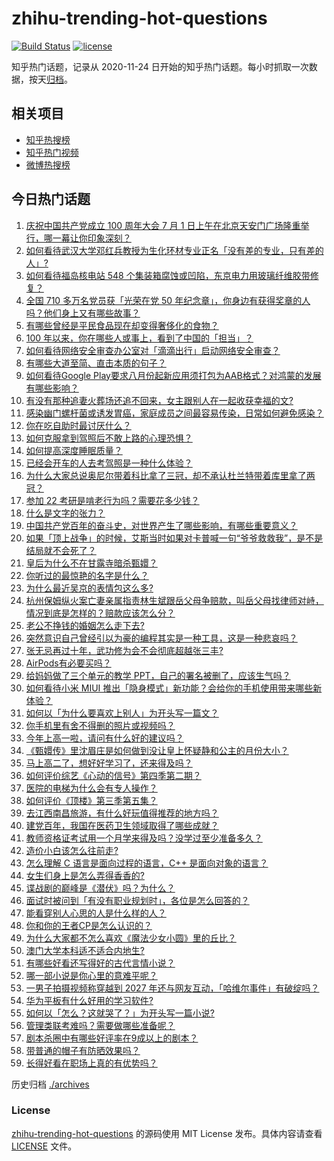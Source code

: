 # zhihu-trending-hot-questions

[![Build Status](https://github.com/justjavac/zhihu-trending-hot-questions/workflows/ci/badge.svg?branch=master)](https://github.com/justjavac/zhihu-trending-hot-questions/actions)
[![license](https://img.shields.io/github/license/justjavac/zhihu-trending-hot-questions)](https://github.com/justjavac/zhihu-trending-hot-questions/blob/master/LICENSE)

知乎热门话题，记录从 2020-11-24 日开始的知乎热门话题。每小时抓取一次数据，按天[归档](./archives)。

## 相关项目

- [知乎热搜榜](https://github.com/justjavac/zhihu-trending-top-search)
- [知乎热门视频](https://github.com/justjavac/zhihu-trending-hot-video)
- [微博热搜榜](https://github.com/justjavac/weibo-trending-hot-search)

## 今日热门话题

<!-- BEGIN -->
<!-- 最后更新时间 Sun Jul 04 2021 02:01:34 GMT+0800 (China Standard Time) -->

1. [庆祝中国共产党成立 100 周年大会 7 月 1
   日上午在北京天安门广场隆重举行，哪一幕让你印象深刻？](https://www.zhihu.com/question/469219832)
2. [如何看待武汉大学邓红兵教授为生化环材专业正名「没有差的专业，只有差的人」?](https://www.zhihu.com/question/469600953)
3. [如何看待福岛核电站 548
   个集装箱腐蚀或凹陷，东京电力用玻璃纤维胶带修复？](https://www.zhihu.com/question/469544314)
4. [全国 710 多万名党员获「光荣在党 50
   年纪念章」，你身边有获得奖章的人吗？他们身上又有哪些故事？](https://www.zhihu.com/question/469220759)
5. [有哪些曾经是平民食品现在却变得奢侈化的食物？](https://www.zhihu.com/question/468524945)
6. [100 年以来，你在哪些人或事上，看到了中国的「担当」？](https://www.zhihu.com/question/469083054)
7. [如何看待网络安全审查办公室对「滴滴出行」启动网络安全审查？](https://www.zhihu.com/question/469590210)
8. [有哪些大道至简、直击本质的句子？](https://www.zhihu.com/question/466361764)
9. [如何看待Google
   Play要求八月份起新应用须打包为AAB格式？对鸿蒙的发展有哪些影响？](https://www.zhihu.com/question/469588431)
10. [有没有那种追妻火葬场还追不回来，女主跟别人在一起收获幸福的文?](https://www.zhihu.com/question/408254252)
11. [感染幽门螺杆菌或诱发胃癌，家庭成员之间最容易传染，日常如何避免感染？](https://www.zhihu.com/question/469701438)
12. [你在吃自助时最讨厌什么？](https://www.zhihu.com/question/63212359)
13. [如何克服拿到驾照后不敢上路的心理恐惧？](https://www.zhihu.com/question/378244895)
14. [如何提高深度睡眠质量？](https://www.zhihu.com/question/21367788)
15. [已经会开车的人去考驾照是一种什么体验？](https://www.zhihu.com/question/61195942)
16. [为什么大家总说奥尼尔带着科比拿了三冠，却不承认杜兰特带着库里拿了两冠？](https://www.zhihu.com/question/466820448)
17. [参加 22 考研是啃老行为吗？需要花多少钱？](https://www.zhihu.com/question/469453406)
18. [什么是文字的张力？](https://www.zhihu.com/question/20815158)
19. [中国共产党百年的奋斗史，对世界产生了哪些影响，有哪些重要意义？](https://www.zhihu.com/question/469274581)
20. [如果「顶上战争」的时候，艾斯当时如果对卡普喊一句“爷爷救救我”，是不是结局就不会死了？](https://www.zhihu.com/question/275781764)
21. [皇后为什么不在甘露寺暗杀甄嬛？](https://www.zhihu.com/question/323782581)
22. [你听过的最惊艳的名字是什么？](https://www.zhihu.com/question/265694919)
23. [为什么最近吴京的表情包这么多?](https://www.zhihu.com/question/459051105)
24. [杭州保姆纵火案亡妻亲属指责林生斌跟岳父母争赔款，叫岳父母找律师对峙，情况到底是怎样的？赔款应该怎么分？](https://www.zhihu.com/question/469306984)
25. [老公不挣钱的婚姻怎么走下去?](https://www.zhihu.com/question/374704037)
26. [突然意识自己曾经引以为豪的编程其实是一种工具，这是一种悲哀吗？](https://www.zhihu.com/question/469223256)
27. [张无忌再过十年，武功修为会不会彻底超越张三丰?](https://www.zhihu.com/question/458327600)
28. [AirPods有必要买吗？](https://www.zhihu.com/question/465884888)
29. [给妈妈做了三个单元的教学 PPT，自己的署名被删了，应该生气吗？](https://www.zhihu.com/question/466380653)
30. [如何看待小米 MIUI
    推出「隐身模式」新功能？会给你的手机使用带来哪些新体验？](https://www.zhihu.com/question/469242892)
31. [如何以「为什么要喜欢上别人」为开头写一篇文？](https://www.zhihu.com/question/443120413)
32. [你手机里有舍不得删的照片或视频吗？](https://www.zhihu.com/question/312849874)
33. [今年上高一啦，请问有什么好的建议吗？](https://www.zhihu.com/question/467877062)
34. [《甄嬛传》里沈眉庄是如何做到没让皇上怀疑静和公主的月份大小？](https://www.zhihu.com/question/451619488)
35. [马上高二了，想好好学习了，还来得及吗？](https://www.zhihu.com/question/464340442)
36. [如何评价综艺《心动的信号》第四季第二期？](https://www.zhihu.com/question/469588792)
37. [医院的电梯为什么会有专人操作？](https://www.zhihu.com/question/275348817)
38. [如何评价《顶楼》第三季第五集？](https://www.zhihu.com/question/469569647)
39. [去江西南昌旅游，有什么好玩值得推荐的地方吗？](https://www.zhihu.com/question/348057500)
40. [建党百年，我国在医药卫生领域取得了哪些成就？](https://www.zhihu.com/question/468756547)
41. [教师资格证考试用一个月学来得及吗？没学过至少准备多久？](https://www.zhihu.com/question/412569772)
42. [造价小白该怎么往前走?](https://www.zhihu.com/question/459896991)
43. [怎么理解 C 语言是面向过程的语言，C++ 是面向对象的语言？](https://www.zhihu.com/question/24425316)
44. [女生们身上是怎么弄得香香的?](https://www.zhihu.com/question/285951733)
45. [谍战剧的巅峰是《潜伏》吗？为什么？](https://www.zhihu.com/question/467430277)
46. [面试时被问到「有没有职业规划时」，各位是怎么回答的？](https://www.zhihu.com/question/19850945)
47. [能看穿别人心思的人是什么样的人？](https://www.zhihu.com/question/27095943)
48. [你和你的王者CP是怎么认识的？](https://www.zhihu.com/question/465183546)
49. [为什么大家都不怎么喜欢《魔法少女小圆》里的丘比？](https://www.zhihu.com/question/37154229)
50. [澳门大学本科适不适合内地生?](https://www.zhihu.com/question/371477684)
51. [有哪些好看还写得好的古代言情小说？](https://www.zhihu.com/question/305808724)
52. [哪一部小说是你心里的意难平呢？](https://www.zhihu.com/question/467675119)
53. [一男子拍摄视频称穿越到 2027
    年还与网友互动，「哈维尔事件」有破绽吗？](https://www.zhihu.com/question/466675842)
54. [华为平板有什么好用的学习软件?](https://www.zhihu.com/question/310728794)
55. [如何以「怎么？这就哭了？」为开头写一篇小说?](https://www.zhihu.com/question/453484837)
56. [管理类联考难吗？需要做哪些准备呢？](https://www.zhihu.com/question/339992123)
57. [剧本杀圈中有哪些好评率在9成以上的剧本？](https://www.zhihu.com/question/376559705)
58. [带普通的帽子有防晒效果吗？](https://www.zhihu.com/question/444213755)
59. [长得好看在职场上真的有优势吗？](https://www.zhihu.com/question/461972771)

<!-- END -->

历史归档 [./archives](./archives)

### License

[zhihu-trending-hot-questions](https://github.com/justjavac/zhihu-trending-hot-questions)
的源码使用 MIT License 发布。具体内容请查看 [LICENSE](./LICENSE) 文件。
